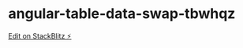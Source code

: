# angular-table-data-swap-tbwhqz

[Edit on StackBlitz ⚡️](https://stackblitz.com/edit/angular-table-data-swap-tbwhqz)